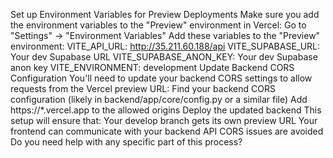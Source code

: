 Set up Environment Variables for Preview Deployments
Make sure you add the environment variables to the "Preview" environment in Vercel:
Go to "Settings" → "Environment Variables"
Add these variables to the "Preview" environment:
VITE_API_URL: http://35.211.60.188/api
VITE_SUPABASE_URL: Your dev Supabase URL
VITE_SUPABASE_ANON_KEY: Your dev Supabase anon key
VITE_ENVIRONMENT: development
Update Backend CORS Configuration
You'll need to update your backend CORS settings to allow requests from the Vercel preview URL:
Find your backend CORS configuration (likely in backend/app/core/config.py or a similar file)
Add https://\*.vercel.app to the allowed origins
Deploy the updated backend
This setup will ensure that:
Your develop branch gets its own preview URL
Your frontend can communicate with your backend API
CORS issues are avoided
Do you need help with any specific part of this process?
